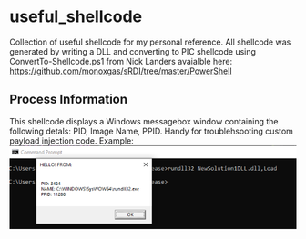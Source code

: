 # useful_shellcode
 Collection of useful shellcode for my personal reference. 
 All shellcode was generated by writing a DLL and converting to PIC shellcode using ConvertTo-Shellcode.ps1 from Nick Landers avaialble here: https://github.com/monoxgas/sRDI/tree/master/PowerShell 

## Process Information
 This shellcode displays a Windows messagebox window containing the following detals: PID, Image Name, PPID. Handy for troublehsooting custom payload injection code.
 Example:
 ![Sample popup](images/procinfo_msgbox.PNG)
